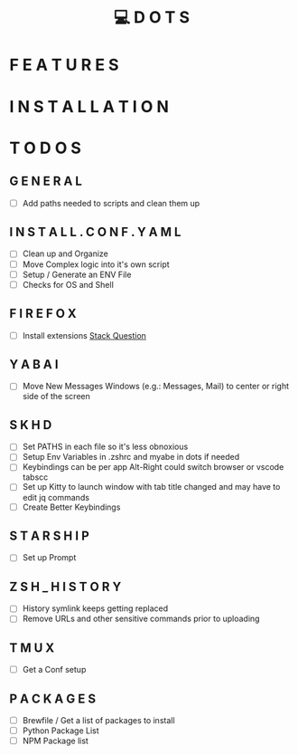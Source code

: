 # <p align="center">💻  D O T S</p>

# F E A T U R E S 

# I N S T A L L A T I O N 

# T O D O S

## G E N E R A L
- [ ] Add paths needed to scripts and clean them up

## I N S T A L L . C O N F . Y A M L
- [ ] Clean up and Organize
- [ ] Move Complex logic into it's own script
- [ ] Setup / Generate an ENV File
- [ ] Checks for OS and Shell

## F I R E F O X
- [ ] Install extensions [Stack Question](https://stackoverflow.com/questions/37728865/install-webextensions-on-firefox-from-the-command-line)

## Y A B A I
- [ ] Move New Messages Windows (e.g.: Messages, Mail) to center or right side of the screen

## S K H D
- [ ] Set PATHS in each file so it's less obnoxious
- [ ] Setup Env Variables in .zshrc and myabe in dots if needed
- [ ] Keybindings can be per app Alt-Right could switch browser or vscode tabscc
- [ ] Set up Kitty to launch window with tab title changed and may have to edit jq commands
- [ ] Create Better Keybindings 

## S T A R S H I P
- [ ] Set up Prompt

## Z S H _ H I S T O R Y
- [ ] History symlink keeps getting replaced
- [ ] Remove URLs and other sensitive commands prior to uploading

## T M U X
- [ ] Get a Conf setup

## P A C K A G E S 
- [ ] Brewfile / Get a list of packages to install
- [ ] Python Package List
- [ ] NPM Package list
